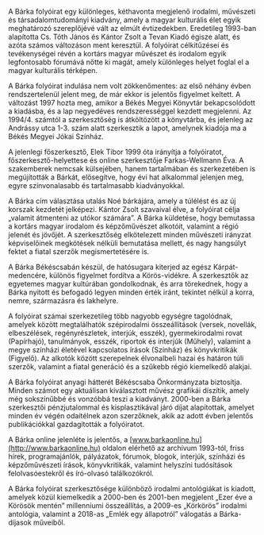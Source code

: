 A Bárka folyóirat egy különleges, kéthavonta megjelenő irodalmi, művészeti és társadalomtudományi kiadvány, amely a magyar kulturális élet egyik meghatározó szereplőjévé vált az elmúlt évtizedekben. Eredetileg 1993-ban alapította Cs. Tóth János és Kántor Zsolt a Tevan Kiadó égisze alatt, és azóta számos változáson ment keresztül. A folyóirat célkitűzései és tevékenységei révén a kortárs magyar művészet és irodalom egyik legfontosabb fórumává nőtte ki magát, amely különleges helyet foglal el a magyar kulturális térképen.

A Bárka folyóirat indulása nem volt zökkenőmentes: az első néhány évben rendszertelenül jelent meg, de már ekkor is jelentős figyelmet keltett. A változást 1997 hozta meg, amikor a Békés Megyei Könyvtár bekapcsolódott a kiadásba, és a lap negyedéves rendszerességgel kezdett megjelenni. Az 1994/4. számtól a szerkesztőség is átköltözött a könyvtárba, és jelenleg az Andrássy utca 1-3. szám alatt szerkesztik a lapot, amelynek kiadója ma a Békés Megyei Jókai Színház.

A jelenlegi főszerkesztő, Elek Tibor 1999 óta irányítja a folyóiratot, főszerkesztő-helyettese és online szerkesztője Farkas-Wellmann Éva. A szakemberek nemcsak külsejében, hanem tartalmában és szerkezetében is megújították a Bárkát, elősegítve, hogy évi hat alkalommal jelenjen meg, egyre színvonalasabb és tartalmasabb kiadványokkal.

A Bárka cím választása utalás Noé bárkájára, amely a túlélést és az új korszak kezdetét jelképezi. Kántor Zsolt szavaival élve, a folyóirat célja „valamit átmenteni az utókor számára”. A Bárka küldetése, hogy bemutassa a kortárs magyar irodalom és képzőművészet alkotóit, valamint a régió jelenét és jövőjét. A szerkesztőség elkötelezett minden művészeti irányzat képviselőinek megkötések nélküli bemutatása mellett, és nagy hangsúlyt fektet a fiatal szerzők megismertetésére is.

A Bárka Békéscsabán készül, de hatósugara kiterjed az egész Kárpát-medencére, különös figyelmet fordítva a Körös-vidékre. A szerkesztők az egyetemes magyar kultúrában gondolkodnak, és arra törekednek, hogy a Bárka nyitott és befogadó legyen minden érték iránt, tekintet nélkül a korra, nemre, származásra és lakhelyre. 

A folyóirat számai szerkezetileg több nagyobb egységre tagolódnak, amelyek között megtalálhatók szépirodalmi összeállítások (versek, novellák, elbeszélések, regényrészletek, interjúk, esszék), gyermekirodalmi rovat (Papírhajó), tanulmányok, esszék, riportok és interjúk (Műhely), valamint a megye színházi életével kapcsolatos írások (Színház) és könyvkritikák (Figyelő). Az alkotók között szerepelnek élvonalbeli hazai és határon túli szerzők, valamint a fiatal generáció és a szűkebb régió kiemelkedő alakjai.

A Bárka folyóirat anyagi hátterét Békéscsaba Önkormányzata biztosítja. Minden számot egy aktuálisan kiválasztott művész grafikái díszítik, amely még sokszínűbbé és vonzóbbá teszi a kiadványt. 2000-ben a Bárka szerkesztői pénzjutalommal és kisplasztikával járó díjat alapítottak, amelyet minden év végén odaítélnek azon szerzőknek, akik az adott évben jelentős publikációkkal gazdagították a folyóiratot.

A Bárka online jelenléte is jelentős, a [www.barkaonline.hu](http://www.barkaonline.hu) oldalon elérhető az archívum 1993-tól, friss hírek, programajánlók, pályázatok, fórumok, blogok, interjúk, színházi és képzőművészeti írások, könyvkritikák, valamint helyszíni tudósítások felolvasóestekről és író-olvasó találkozókról.

A Bárka folyóirat szerkesztősége különböző irodalmi antológiákat is kiadott, amelyek közül kiemelkedik a 2000-ben és 2001-ben megjelent „Ezer éve a Körösök mentén” millenniumi összeállítás, a 2009-es „Körkörös” irodalmi antológia, valamint a 2018-as „Emlék egy állapotról” válogatás a Bárka-díjasok műveiből.